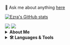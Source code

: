 💬 Ask me about anything [here](https://github.com/ezrakaba1//issues)

[![Ezra's GitHub stats](https://github-readme-stats.vercel.app/api?username=ezrakaba1&show_icons=true&theme=radical)](https://github.com/anuraghazra/github-readme-stats)

<img src="https://github-readme-streak-stats.herokuapp.com/?user=ezrakaba1"/>

<img src="https://github-readme-stats.vercel.app/api/top-langs?username=kehanlu&layout=compact"/>

<details>
    <summary><b>About Me</b></summary><br/>
    Sample text
</details>
<details>
    <summary><b>🛠️ Languages & Tools</b></summary><br/>
    Sample text
</details>
